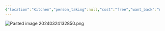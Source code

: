 ```yaml
---
{"location":"Kitchen","person_taking":null,"cost":"free","want_back":"no","dg-publish":true,"dg-path":"Stuff/Glass Bowl.md","permalink":"/stuff/glass-bowl/","dgPassFrontmatter":true}
---
```


![Pasted image 20240324132850.png](/img/user/Attachments/Pasted%20image%2020240324132850.png)